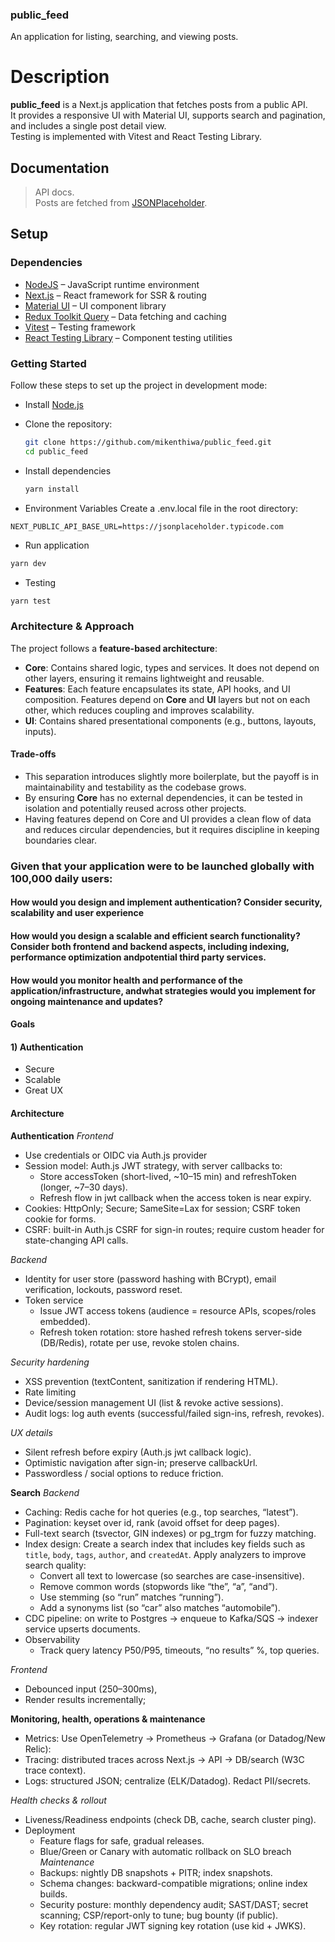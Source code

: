 ### public_feed

An application for listing, searching, and viewing posts.

# Description

**public_feed** is a Next.js application that fetches posts from a public API.  
It provides a responsive UI with Material UI, supports search and pagination, and includes a single post detail view.  
Testing is implemented with Vitest and React Testing Library.


## Documentation

> API docs.  
Posts are fetched from [JSONPlaceholder](https://jsonplaceholder.typicode.com/posts).

## Setup

### Dependencies

- [NodeJS](https://github.com/nodejs/node) – JavaScript runtime environment
- [Next.js](https://nextjs.org/) – React framework for SSR & routing
- [Material UI](https://mui.com/) – UI component library
- [Redux Toolkit Query](https://redux-toolkit.js.org/rtk-query/overview) – Data fetching and caching
- [Vitest](https://vitest.dev/) – Testing framework
- [React Testing Library](https://testing-library.com/docs/react-testing-library/intro/) – Component testing utilities

### Getting Started

Follow these steps to set up the project in development mode:

- Install [Node.js](https://nodejs.org/en/download/)
- Clone the repository:
  ```bash
  git clone https://github.com/mikenthiwa/public_feed.git
  cd public_feed
  ```
  
- Install dependencies
    ```bash
  yarn install
  ```

- Environment Variables
Create a .env.local file in the root directory:

```
NEXT_PUBLIC_API_BASE_URL=https://jsonplaceholder.typicode.com
```

- Run application
```bash
yarn dev
```

- Testing
```bash
yarn test
```

### Architecture & Approach

The project follows a **feature-based architecture**:

- **Core**: Contains shared logic, types and services. It does not depend on other layers, ensuring it remains lightweight and reusable.
- **Features**: Each feature encapsulates its state, API hooks, and UI composition. Features depend on **Core** and **UI** layers but not on each other, which reduces coupling and improves scalability.
- **UI**: Contains shared presentational components (e.g., buttons, layouts, inputs).

#### Trade-offs
- This separation introduces slightly more boilerplate, but the payoff is in maintainability and testability as the codebase grows.
- By ensuring **Core** has no external dependencies, it can be tested in isolation and potentially reused across other projects.
- Having features depend on Core and UI provides a clean flow of data and reduces circular dependencies, but it requires discipline in keeping boundaries clear.




### Given that your application were to be launched globally with 100,000 daily users:

#### How would you design and implement authentication? Consider security, scalability and user experience
#### How would you design a scalable and efficient search functionality? Consider both frontend and backend aspects, including indexing, performance optimization andpotential third party services.
#### How would you monitor health and performance of the application/infrastructure, andwhat strategies would you implement for ongoing maintenance and updates?
#### Goals
#### 1) Authentication
- Secure
- Scalable 
- Great UX
#### Architecture
**Authentication**
 *Frontend*
 - Use credentials or OIDC via Auth.js provider
 - Session model: Auth.js JWT strategy, with server callbacks to:
    - Store accessToken (short-lived, ~10–15 min) and refreshToken (longer, ~7–30 days).
    - Refresh flow in jwt callback when the access token is near expiry.
 - Cookies: HttpOnly; Secure; SameSite=Lax for session; CSRF token cookie for forms.
 - CSRF: built-in Auth.js CSRF for sign-in routes; require custom header for state-changing API calls.
 
 *Backend*
 - Identity for user store (password hashing with BCrypt), email verification, lockouts, password reset.
 - Token service 
    - Issue JWT access tokens (audience = resource APIs, scopes/roles embedded).
    - Refresh token rotation: store hashed refresh tokens server-side (DB/Redis), rotate per use, revoke stolen chains.
    
 *Security hardening*
  - XSS prevention (textContent, sanitization if rendering HTML).
  - Rate limiting
  - Device/session management UI (list & revoke active sessions).
  - Audit logs: log auth events (successful/failed sign-ins, refresh, revokes).
 
 *UX details*
  - Silent refresh before expiry (Auth.js jwt callback logic).
  - Optimistic navigation after sign-in; preserve callbackUrl.
  - Passwordless / social options to reduce friction.

**Search**
 *Backend*
  - Caching: Redis cache for hot queries (e.g., top searches, “latest”).
  - Pagination: keyset over id, rank (avoid offset for deep pages).
  - Full-text search (tsvector, GIN indexes) or pg_trgm for fuzzy matching.
  - Index design: Create a search index that includes key fields such as `title`, `body`, `tags`, `author`, and `createdAt`.
    Apply analyzers to improve search quality:
      - Convert all text to lowercase (so searches are case-insensitive).
      - Remove common words (stopwords like “the”, “a”, “and”).
      - Use stemming (so “run” matches “running”).
      - Add a synonyms list (so “car” also matches “automobile”).
  - CDC pipeline: on write to Postgres → enqueue to Kafka/SQS → indexer service upserts documents.
  - Observability
    - Track query latency P50/P95, timeouts, “no results” %, top queries.


 *Frontend*
  - Debounced input (250–300ms),
  - Render results incrementally;

**Monitoring, health, operations & maintenance**
 - Metrics: Use OpenTelemetry → Prometheus → Grafana (or Datadog/New Relic):
 - Tracing: distributed traces across Next.js → API → DB/search (W3C trace context).
 - Logs: structured JSON; centralize (ELK/Datadog). Redact PII/secrets.
    
  *Health checks & rollout*
   - Liveness/Readiness endpoints (check DB, cache, search cluster ping).
   - Deployment
     - Feature flags for safe, gradual releases.
     - Blue/Green or Canary with automatic rollback on SLO breach
  *Maintenance*
     - Backups: nightly DB snapshots + PITR; index snapshots.
     - Schema changes: backward-compatible migrations; online index builds.
     - Security posture: monthly dependency audit; SAST/DAST; secret scanning; CSP/report-only to tune; bug bounty (if public).
     - Key rotation: regular JWT signing key rotation (use kid + JWKS).
    
    
